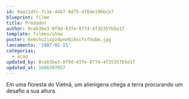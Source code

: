 ```yaml
---
id: 9aa11dfc-7c1e-44b7-9d75-df64e196bcb7
blueprint: filme
title: Predador
author: 0ceb3be3-0f9d-437e-8774-4f35357b5e1f
template: filmes/show
poster: 6e0shu2ixpz4pnm6i0scfxfhwbm.jpg
lancamento: '1987-01-15'
categorias:
  - acao
updated_by: 0ceb3be3-0f9d-437e-8774-4f35357b5e1f
updated_at: 1666397857
---
```

Em uma floresta do Vietnã, um alienígena chega a terra procurando um desafio a sua altura.